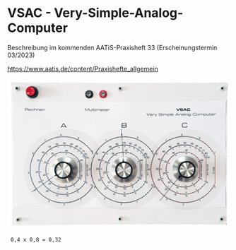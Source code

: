# VSAC - Very-Simple-Analog-Computer

Beschreibung im kommenden AATiS-Praxisheft 33 (Erscheinungstermin 03/2023)

https://www.aatis.de/content/Praxishefte_allgemein


![Patchpanel](https://github.com/dl3hrt/VSAC-Very-Simple-Analog-Computer/blob/main/VSAC%20aktuell.jpg)

     0,4 x 0,8 = 0,32
